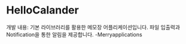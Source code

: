 # HelloCalander
 개발 내용: 기본 라이브러리를 활용한 메모장 어플리케이션입니다. 파일 입출력과 Notification을 통한 알림을 제공합니다.
 -Merryapplications

